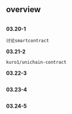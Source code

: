 ## overview
```

```

**03.20-1**
```
讨论smartcontract
```
**03.21-2**
```
kuro1/unichain-contract

```
**03.22-3**
```

```
**03.23-4**
```

```
**03.24-5**
```

```